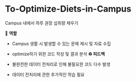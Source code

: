 # To-Optimize-Diets-in-Campus

Campus 내에서 하루 권장 섭취량 채우기

🧑 **역할**

- Campus 생활 시 발생할 수 있는 문제 제시 및 자료 수집
- optimize하기 위한 코드 작성 및 결과 분석
**♻️ 피드백**

- 불완전한 데이터 전처리로 인해 불필요한 코드 다수 발생
- 데이터 전처리에 관한 추가적인 학습 필요
